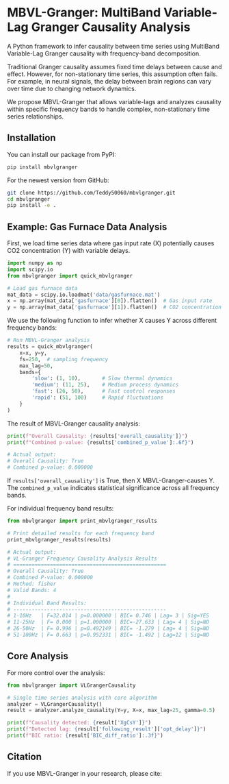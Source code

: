 # MBVL-Granger: MultiBand Variable-Lag Granger Causality Analysis

A Python framework to infer causality between time series using MultiBand Variable-Lag Granger causality with frequency-band decomposition.

Traditional Granger causality assumes fixed time delays between cause and effect. However, for non-stationary time series, this assumption often fails. For example, in neural signals, the delay between brain regions can vary over time due to changing network dynamics. 

We propose MBVL-Granger that allows variable-lags and analyzes causality within specific frequency bands to handle complex, non-stationary time series relationships.

## Installation

You can install our package from PyPI:

```bash
pip install mbvlgranger
```

For the newest version from GitHub:

```bash
git clone https://github.com/Teddy50060/mbvlgranger.git
cd mbvlgranger
pip install -e .
```

## Example: Gas Furnace Data Analysis

First, we load time series data where gas input rate (X) potentially causes CO2 concentration (Y) with variable delays.

```python
import numpy as np
import scipy.io
from mbvlgranger import quick_mbvlgranger

# Load gas furnace data
mat_data = scipy.io.loadmat('data/gasfurnace.mat')
x = np.array(mat_data['gasfurnace'][0]).flatten()  # Gas input rate
y = np.array(mat_data['gasfurnace'][1]).flatten()  # CO2 concentration
```

We use the following function to infer whether X causes Y across different frequency bands:

```python
# Run MBVL-Granger analysis
results = quick_mbvlgranger(
    x=x, y=y,
    fs=250,  # sampling frequency
    max_lag=50,
    bands={
        'slow': (1, 10),       # Slow thermal dynamics
        'medium': (11, 25),    # Medium process dynamics
        'fast': (26, 50),      # Fast control responses
        'rapid': (51, 100)     # Rapid fluctuations
    }
)
```

The result of MBVL-Granger causality analysis:

```python
print(f"Overall Causality: {results['overall_causality']}")
print(f"Combined p-value: {results['combined_p_value']:.6f}")

# Actual output:
# Overall Causality: True
# Combined p-value: 0.000000
```

If `results['overall_causality']` is True, then X MBVL-Granger-causes Y. The `combined_p_value` indicates statistical significance across all frequency bands.

For individual frequency band results:

```python
from mbvlgranger import print_mbvlgranger_results

# Print detailed results for each frequency band
print_mbvlgranger_results(results)

# Actual output:
# VL-Granger Frequency Causality Analysis Results
# ==================================================
# Overall Causality: True
# Combined P-value: 0.000000
# Method: fisher
# Valid Bands: 4
# 
# Individual Band Results:
# --------------------------------------------------
# 1-10Hz   | F=32.014 | p=0.000000 | BIC= 0.746 | Lag= 3 | Sig=YES
# 11-25Hz  | F= 0.000 | p=1.000000 | BIC=-27.633 | Lag= 4 | Sig=NO
# 26-50Hz  | F= 0.996 | p=0.492149 | BIC= -1.279 | Lag= 4 | Sig=NO
# 51-100Hz | F= 0.663 | p=0.952331 | BIC= -1.492 | Lag=12 | Sig=NO
```

## Core Analysis

For more control over the analysis:

```python
from mbvlgranger import VLGrangerCausality

# Single time series analysis with core algorithm
analyzer = VLGrangerCausality()
result = analyzer.analyze_causality(Y=y, X=x, max_lag=25, gamma=0.5)

print(f"Causality detected: {result['XgCsY']}")
print(f"Detected lag: {result['following_result']['opt_delay']}")
print(f"BIC ratio: {result['BIC_diff_ratio']:.3f}")
```

## Citation

If you use MBVL-Granger in your research, please cite:

